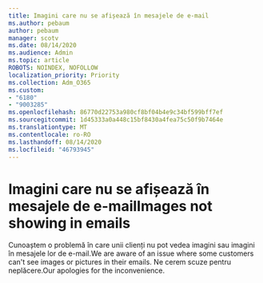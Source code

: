 ```yaml
---
title: Imagini care nu se afișează în mesajele de e-mail
ms.author: pebaum
author: pebaum
manager: scotv
ms.date: 08/14/2020
ms.audience: Admin
ms.topic: article
ROBOTS: NOINDEX, NOFOLLOW
localization_priority: Priority
ms.collection: Adm_O365
ms.custom:
- "6180"
- "9003285"
ms.openlocfilehash: 86770d22753a980cf8bf04b4e9c34bf599bff7ef
ms.sourcegitcommit: 1d45333a0a448c15bf8430a4fea75c50f9b7464e
ms.translationtype: MT
ms.contentlocale: ro-RO
ms.lasthandoff: 08/14/2020
ms.locfileid: "46793945"
---
```

# <a name="images-not-showing-in-emails"></a><span data-ttu-id="97bfc-102">Imagini care nu se afișează în mesajele de e-mail</span><span class="sxs-lookup"><span data-stu-id="97bfc-102">Images not showing in emails</span></span>

<span data-ttu-id="97bfc-103">Cunoaștem o problemă în care unii clienți nu pot vedea imagini sau imagini în mesajele lor de e-mail.</span><span class="sxs-lookup"><span data-stu-id="97bfc-103">We are aware of an issue where some customers can't see images or pictures in their emails.</span></span> <span data-ttu-id="97bfc-104">Ne cerem scuze pentru neplăcere.</span><span class="sxs-lookup"><span data-stu-id="97bfc-104">Our apologies for the inconvenience.</span></span>